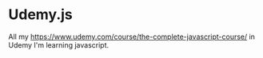 # Udemy.js
All my https://www.udemy.com/course/the-complete-javascript-course/ in Udemy
I'm learning javascript.
